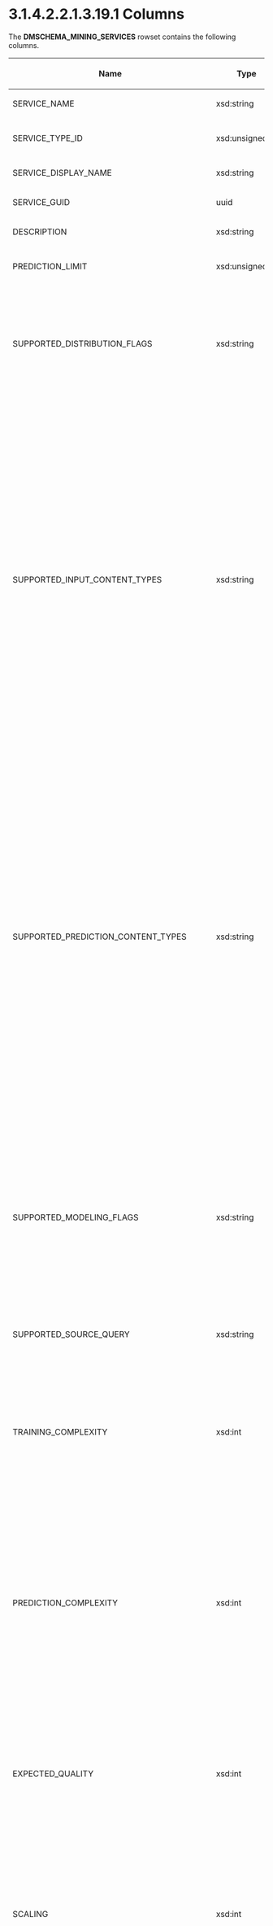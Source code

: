 <html dir="LTR" xmlns:mshelp="http://msdn.microsoft.com/mshelp" xmlns:ddue="http://ddue.schemas.microsoft.com/authoring/2003/5" xmlns:xlink="http://www.w3.org/1999/xlink" xmlns:tool="http://www.microsoft.com/tooltip">
    <head>
        <meta http-equiv="Content-Type" content="text/html; CHARSET=utf-8"></meta>
        <meta name="save" content="history"></meta>
        <title>3.1.4.2.2.1.3.19.1 Columns</title>
        <xml>
            <mshelp:toctitle title="3.1.4.2.2.1.3.19.1 Columns"></mshelp:toctitle>
            <mshelp:rltitle title="[MS-SSAS]: Columns"></mshelp:rltitle>
            <mshelp:keyword index="A" term="ba99ce52-fea5-4b1b-9412-590988a2ddb7"></mshelp:keyword>
            <mshelp:attr name="DCSext.ContentType" value="open specification"></mshelp:attr>
            <mshelp:attr name="AssetID" value="ba99ce52-fea5-4b1b-9412-590988a2ddb7"></mshelp:attr>
            <mshelp:attr name="TopicType" value="kbRef"></mshelp:attr>
            <mshelp:attr name="DCSext.Title" value="[MS-SSAS]: Columns" />
        </xml>
    </head>
    <body>
        <div id="header">
            <h1 class="heading">3.1.4.2.2.1.3.19.1 Columns</h1>
        </div>
        <div id="mainSection">
            <div id="mainBody">
                <div id="allHistory" class="saveHistory"></div>
                <div id="sectionSection0" class="section" name="collapseableSection">
                    

<p>The <b>DMSCHEMA_MINING_SERVICES</b> rowset contains the
following columns.</p>

<table>
 <thead>
  <tr>
   <th>
   <p>Name</p>
   </th>
   <th>
   <p>Type</p>
   </th>
   <th>
   <p>Restriction</p>
   </th>
   <th>
   <p>Description</p>
   </th>
  </tr>
 </thead>
 <tr>
  <td>
  <p>SERVICE_NAME</p>
  </td>
  <td>
  <p>xsd:string</p>
  </td>
  <td>
  <p>Yes</p>
  </td>
  <td>
  <p>The name of the algorithm.</p>
  </td>
 </tr>
 <tr>
  <td>
  <p>SERVICE_TYPE_ID</p>
  </td>
  <td>
  <p>xsd:unsignedInt</p>
  </td>
  <td>
  <p>Yes</p>
  </td>
  <td>
  <p>This column contains a binary value that describes the
  mining service.<a id="Appendix_A_Target_230"></a><a href="b9ac4859-2662-44ca-b131-9addd8b953dc.htm#Appendix_A_230" aria-label="Product behavior note 230">&lt;230&gt;</a></p>
  </td>
 </tr>
 <tr>
  <td>
  <p>SERVICE_DISPLAY_NAME</p>
  </td>
  <td>
  <p>xsd:string</p>
  </td>
  <td>
  <p> </p>
  </td>
  <td>
  <p>A localizable display name for the algorithm.</p>
  </td>
 </tr>
 <tr>
  <td>
  <p>SERVICE_GUID</p>
  </td>
  <td>
  <p>uuid</p>
  </td>
  <td>
  <p> </p>
  </td>
  <td>
  <p>The GUID for the algorithm.</p>
  </td>
 </tr>
 <tr>
  <td>
  <p>DESCRIPTION</p>
  </td>
  <td>
  <p>xsd:string</p>
  </td>
  <td>
  <p> </p>
  </td>
  <td>
  <p>A human-readable description of the algorithm.</p>
  </td>
 </tr>
 <tr>
  <td>
  <p>PREDICTION_LIMIT</p>
  </td>
  <td>
  <p>xsd:unsignedInt</p>
  </td>
  <td>
  <p> </p>
  </td>
  <td>
  <p>The maximum number of predictions the model and
  algorithm can provide.</p>
  </td>
 </tr>
 <tr>
  <td>
  <p>SUPPORTED_DISTRIBUTION_FLAGS</p>
  </td>
  <td>
  <p>xsd:string</p>
  </td>
  <td>
  <p> </p>
  </td>
  <td>
  <p>A comma-delimited list of flags that describe the
  statistical distributions supported by the algorithm. This column contains
  one or more of the following values:<a id="Appendix_A_Target_231"></a><a href="b9ac4859-2662-44ca-b131-9addd8b953dc.htm#Appendix_A_231" aria-label="Product behavior note 231">&lt;231&gt;</a></p>
  <ul><li><p><span><span>  
  </span></span><span>NORMAL</span></p>
  </li><li><p><span><span>  
  </span></span><span>LOG NORMAL</span></p>
  </li><li><p><span><span>  
  </span></span><span>UNIFORM</span></p>
  </li></ul></td>
 </tr>
 <tr>
  <td>
  <p>SUPPORTED_INPUT_CONTENT_TYPES</p>
  </td>
  <td>
  <p>xsd:string</p>
  </td>
  <td>
  <p> </p>
  </td>
  <td>
  <p>A comma-delimited list of flags that describe the
  input content types that are supported by the algorithm. This column contains
  one or more of the following values:<a id="Appendix_A_Target_232"></a><a href="b9ac4859-2662-44ca-b131-9addd8b953dc.htm#Appendix_A_232" aria-label="Product behavior note 232">&lt;232&gt;</a></p>
  <ul><li><p><span><span>  
  </span></span><span>KEY – Uniquely identifies a case
  in a <a href="8676f5ce-62d4-4244-a326-634bfed4aba4.htm#gt_4fbc48d0-67e2-4689-8c1e-8f7cfd8b1adf">mining model</a>.</span></p>
  </li><li><p><span><span>  
  </span></span><span>DISCRETE – Specifies discrete
  values.</span></p>
  </li><li><p><span><span>  
  </span></span><span>CONTINUOUS – Specifies continuous
  values.</span></p>
  </li><li><p><span><span>  
  </span></span><span>DISCRETIZED – Specifies
  discretized values.</span></p>
  </li><li><p><span><span>  
  </span></span><span>ORDERED – Not supported.</span></p>
  </li><li><p><span><span>  
  </span></span><span>KEY SEQUENCE - Uniquely
  identifies a step in a sequence of events that constitute the current case.</span></p>
  </li><li><p><span><span>  
  </span></span><span>CYCLICAL – Not supported. </span></p>
  </li><li><p><span><span>  
  </span></span><span>PROBABILITY – Not supported.</span></p>
  </li><li><p><span><span>  
  </span></span><span>VARIANCE – Not supported.</span></p>
  </li><li><p><span><span>  
  </span></span><span>STDEV – Not supported.</span></p>
  </li><li><p><span><span>  
  </span></span><span>SUPPORT – Not supported.</span></p>
  </li><li><p><span><span>  
  </span></span><span>PROBABILITY VARIANCE – Not
  supported.</span></p>
  </li><li><p><span><span>  
  </span></span><span>PROBABILITY STDEV – Not
  supported.</span></p>
  </li><li><p><span><span>  
  </span></span><span>KEY TIME – Represents a time
  slice in time series data.</span></p>
  </li></ul></td>
 </tr>
 <tr>
  <td>
  <p>SUPPORTED_PREDICTION_CONTENT_TYPES</p>
  </td>
  <td>
  <p>xsd:string</p>
  </td>
  <td>
  <p> </p>
  </td>
  <td>
  <p>A comma-delimited list of flags that describe the
  prediction content types that are supported by the algorithm. This column
  contains one or more of the following values:<a id="Appendix_A_Target_233"></a><a href="b9ac4859-2662-44ca-b131-9addd8b953dc.htm#Appendix_A_233" aria-label="Product behavior note 233">&lt;233&gt;</a></p>
  <ul><li><p><span><span>  
  </span></span><span>KEY – Uniquely identifies a case
  in a mining model.</span></p>
  </li><li><p><span><span>  
  </span></span><span>DISCRETE – Specifies discrete
  values.</span></p>
  </li><li><p><span><span>  
  </span></span><span>CONTINUOUS – Specifies continuous
  values.</span></p>
  </li><li><p><span><span>  
  </span></span><span>DISCRETIZED – Specifies
  discretized values.</span></p>
  </li><li><p><span><span>  
  </span></span><span>ORDERED – Not supported.</span></p>
  </li><li><p><span><span>  
  </span></span><span>KEY SEQUENCE - Uniquely
  identifies a step in a sequence of events that constitute the current case.</span></p>
  </li><li><p><span><span>  
  </span></span><span>CYCLICAL – Not supported.</span></p>
  </li><li><p><span><span>  
  </span></span><span>PROBABILITY – Not supported.</span></p>
  </li><li><p><span><span>  
  </span></span><span>VARIANCE – Not supported.</span></p>
  </li><li><p><span><span>  
  </span></span><span>STDEV – Not supported.</span></p>
  </li><li><p><span><span>  
  </span></span><span>SUPPORT – Not supported.</span></p>
  </li><li><p><span><span>  
  </span></span><span>PROBABILITY VARIANCE – Not
  supported.</span></p>
  </li><li><p><span><span>  
  </span></span><span>PROBABILITY STDEV – Not
  supported.</span></p>
  </li><li><p><span><span>  
  </span></span><span>KEY TIME - Represents a time
  slice in time series data. </span></p>
  </li></ul></td>
 </tr>
 <tr>
  <td>
  <p>SUPPORTED_MODELING_FLAGS</p>
  </td>
  <td>
  <p>xsd:string</p>
  </td>
  <td>
  <p> </p>
  </td>
  <td>
  <p>A comma-delimited list of the modeling flags that are
  supported by the algorithm. Currently defined flags will include one or more
  of the following values:</p>
  <ul><li><p><span><span>  
  </span></span><span>MODEL_EXISTENCE_ONLY - Model the
  column as a binary (&quot;value exists for this column&quot;, &quot;value
  does not exist for this column&quot;).</span></p>
  </li><li><p><span><span>  
  </span></span><span>REGRESSOR - Mark the column for
  inclusion as an explicit term in the regression equation for output attributes
  in the model.</span></p>
  </li><li><p><span><span>  
  </span></span><span>NOT NULL – The column does not
  contain null values.</span></p>
  </li></ul><p>Server-specific flags can also appear in this column.</p>
  </td>
 </tr>
 <tr>
  <td>
  <p>SUPPORTED_SOURCE_QUERY</p>
  </td>
  <td>
  <p>xsd:string</p>
  </td>
  <td>
  <p> </p>
  </td>
  <td>
  <p>Reserved for future use.</p>
  </td>
 </tr>
 <tr>
  <td>
  <p>TRAINING_COMPLEXITY</p>
  </td>
  <td>
  <p>xsd:int</p>
  </td>
  <td>
  <p> </p>
  </td>
  <td>
  <p>The length of time that training is expected to take
  is as follows:</p>
  <ul><li><p><span><span>  
  </span></span><span>0 - DM_TRAINING_COMPLEXITY_LOW
  indicates that the running time is relatively short, and that it is
  proportional to input.</span></p>
  </li><li><p><span><span>  
  </span></span><span>1 - DM_TRAINING_COMPLEXITY_MEDIUM
  indicates that the running time might be long, but that it is generally
  proportional to input.</span></p>
  </li><li><p><span><span>  
  </span></span><span>2 - DM_TRAINING_COMPLEXITY_HIGH
  indicates that the running time is long and that it might grow exponentially
  in relationship to the number of training cases.</span></p>
  </li></ul></td>
 </tr>
 <tr>
  <td>
  <p>PREDICTION_COMPLEXITY</p>
  </td>
  <td>
  <p>xsd:int</p>
  </td>
  <td>
  <p> </p>
  </td>
  <td>
  <p>The length of time that prediction is expected to take
  is as follows:</p>
  <ul><li><p><span><span>  
  </span></span><span>0 -DM_PREDICTION_COMPLEXITY_LOW
  indicates that the running time is relatively short, and that it is
  proportional to input.</span></p>
  </li><li><p><span><span>  
  </span></span><span>1 -
  DM_PREDICTION_COMPLEXITY_MEDIUM indicates that the running time might be
  long, but that it is generally proportional to input.</span></p>
  </li><li><p><span><span>  
  </span></span><span>2 - DM_PREDICTION_COMPLEXITY_HIGH
  indicates that the running time is long and that it might grow exponentially
  in relationship to the number of training cases.</span></p>
  </li></ul></td>
 </tr>
 <tr>
  <td>
  <p>EXPECTED_QUALITY</p>
  </td>
  <td>
  <p>xsd:int</p>
  </td>
  <td>
  <p> </p>
  </td>
  <td>
  <p>The expected quality of the model produced with this
  algorithm is as follows:</p>
  <ul><li><p><span><span>  
  </span></span><span>0 - DM_EXPECTED_QUALITY_LOW
  indicates that the average accuracy of models produced by this algorithm is
  low. </span></p>
  </li><li><p><span><span>  
  </span></span><span>1 - DM_EXPECTED_QUALITY_MEDIUM
  indicates that the average accuracy of models produced by this algorithm is medium.</span></p>
  </li><li><p><span><span>  
  </span></span><span>2 - DM_EXPECTED_QUALITY_HIGH
  indicates that the average accuracy of models produced by this algorithm is
  high.</span></p>
  </li></ul></td>
 </tr>
 <tr>
  <td>
  <p>SCALING</p>
  </td>
  <td>
  <p>xsd:int</p>
  </td>
  <td>
  <p> </p>
  </td>
  <td>
  <p>The scalability of the algorithm is as follows:</p>
  <ul><li><p><span><span>  
  </span></span><span>0 - DM_SCALING_LOW indicates that
  the algorithm scales to small data sets.</span></p>
  </li><li><p><span><span>  
  </span></span><span>1 - DM_SCALING_MEDIUM indicates
  that the algorithm scales to large data sets.</span></p>
  </li><li><p><span><span>  
  </span></span><span>2 - DM_SCALING_HIGH indicates
  that the algorithm scales to very large data sets.</span></p>
  </li></ul></td>
 </tr>
 <tr>
  <td>
  <p>ALLOW_INCREMENTAL_INSERT</p>
  </td>
  <td>
  <p>xsd:boolean</p>
  </td>
  <td>
  <p> </p>
  </td>
  <td>
  <p>When true, indicates that the algorithm supports incremental
  training, that is, updating the discovered patterns based on new factual
  data, rather than fully rediscovering the patterns; otherwise false.</p>
  </td>
 </tr>
 <tr>
  <td>
  <p>ALLOW_PMML_INITIALIZATION</p>
  </td>
  <td>
  <p>xsd:boolean</p>
  </td>
  <td>
  <p> </p>
  </td>
  <td>
  <p>When true, indicates that mining models can be created
  based on a Predictive Model Markup Language (PMML) 2.1 string; otherwise
  false.</p>
  <p>When true, the mining algorithm supports
  initialization from PMML 2.1 content.</p>
  </td>
 </tr>
 <tr>
  <td>
  <p>CONTROL</p>
  </td>
  <td>
  <p>xsd:int</p>
  </td>
  <td>
  <p> </p>
  </td>
  <td>
  <p>The support given by the service if training is
  interrupted is as follows:</p>
  <ul><li><p><span><span>  
  </span></span><span>DM_CONTROL_NONE (0) indicates
  that the algorithm cannot be canceled after it starts to train the model.</span></p>
  </li><li><p><span><span>  
  </span></span><span>DM_CONTROL_CANCEL (1) indicates
  that the algorithm can be canceled after it starts to train the model, but
  that it MUST be restarted to resume training.</span></p>
  </li><li><p><span><span>  
  </span></span><span>DM_CONTROL_SUSPENDRESUME (2)
  indicates that the algorithm can be canceled and resumed at any time, but
  that results are not available until training is complete.</span></p>
  </li><li><p><span><span>  
  </span></span><span>DM_CONTROL_SUSPENDWITHRESULT (3)
  indicates that the algorithm can be canceled and resumed at any time, and
  that any incremental results can be obtained.</span></p>
  </li></ul></td>
 </tr>
 <tr>
  <td>
  <p>ALLOW_DUPLICATE_KEY</p>
  </td>
  <td>
  <p>xsd:boolean</p>
  </td>
  <td>
  <p> </p>
  </td>
  <td>
  <p>When true, indicates that cases are allowed to contain
  duplicate keys; otherwise false.</p>
  </td>
 </tr>
 <tr>
  <td>
  <p>VIEWER_TYPE</p>
  </td>
  <td>
  <p>xsd:string</p>
  </td>
  <td>
  <p> </p>
  </td>
  <td>
  <p>The recommended viewer for this model.</p>
  </td>
 </tr>
 <tr>
  <td>
  <p>HELP_FILE</p>
  </td>
  <td>
  <p>xsd:string</p>
  </td>
  <td>
  <p> </p>
  </td>
  <td>
  <p>The name of the file that contains the documentation
  for this service. The HELP_FILE column is optional.</p>
  </td>
 </tr>
 <tr>
  <td>
  <p>HELP_CONTEXT</p>
  </td>
  <td>
  <p>xsd:int</p>
  </td>
  <td>
  <p> </p>
  </td>
  <td>
  <p>The Help context ID for this service. The HELP_CONTEXT
  column is optional.</p>
  </td>
 </tr>
 <tr>
  <td>
  <p>MSOLAP_SUPPORTS_ANALYSIS_SERVICES_DDL</p>
  </td>
  <td>
  <p>xsd:string</p>
  </td>
  <td>
  <p> </p>
  </td>
  <td>
  <p>The version of <a href="8676f5ce-62d4-4244-a326-634bfed4aba4.htm#gt_e015fbff-3760-4e33-8898-dc55fbf815d5">DDL</a> supported. The string
  &quot;zero&quot; indicates no DDL support.</p>
  </td>
 </tr>
 <tr>
  <td>
  <p>MSOLAP_SUPPORTS_OLAP_MINING_MODELS</p>
  </td>
  <td>
  <p>xsd:boolean</p>
  </td>
  <td>
  <p> </p>
  </td>
  <td>
  <p>When true, indicates that OLAP mining models can be
  created and MSOLAP_SUPPORTS_ANALYSIS_SERVICES_DDL MUST be non-zero; otherwise
  false.</p>
  </td>
 </tr>
 <tr>
  <td>
  <p>MSOLAP_SUPPORTS_DATA_MINING_DIMENSIONS</p>
  </td>
  <td>
  <p>xsd:boolean</p>
  </td>
  <td>
  <p> </p>
  </td>
  <td>
  <p>When true, indicates that <a href="8676f5ce-62d4-4244-a326-634bfed4aba4.htm#gt_7d1ccfbc-fa26-403f-a5f8-61ba4289d0d3">data mining dimensions</a>
  can be created; otherwise false.</p>
  </td>
 </tr>
 <tr>
  <td>
  <p>MSOLAP_SUPPORTS_DRILLTHROUGH</p>
  </td>
  <td>
  <p>xsd:boolean</p>
  </td>
  <td>
  <p> </p>
  </td>
  <td>
  <p>When true, indicates that the service supports
  drillthrough capabilities; otherwise false.</p>
  </td>
 </tr>
</table>

<p>The rowset is not sorted.</p>

<p>The response has the following definition.</p>

<dl>
<dd>
<div><pre>       &lt;xsd:element name=&quot;root&quot;&gt;
         &lt;xsd:complexType&gt;
           &lt;xsd:sequence minOccurs=&quot;0&quot; maxOccurs=&quot;unbounded&quot;&gt;
             &lt;xsd:element name=&quot;row&quot; type=&quot;row&quot; /&gt;
           &lt;/xsd:sequence&gt;
         &lt;/xsd:complexType&gt;
       &lt;/xsd:element&gt;
       &lt;xsd:simpleType name=&quot;uuid&quot;&gt;
         &lt;xsd:restriction base=&quot;xsd:string&quot;&gt;
           &lt;xsd:pattern value=&quot;[0-9a-zA-Z]{8}-[0-9a-zA-Z]{4}-[0-9a-zA-Z]{4}-
                               [0-9a-zA-Z]{4}-[0-9a-zA-Z]{12}&quot; /&gt;
         &lt;/xsd:restriction&gt;
       &lt;/xsd:simpleType&gt;
       &lt;xsd:complexType name=&quot;row&quot;&gt;
         &lt;xsd:sequence&gt;
           &lt;xsd:element sql:field=&quot;SERVICE_NAME&quot; name=&quot;SERVICE_NAME&quot; type=&quot;xsd:string&quot; /&gt;
           &lt;xsd:element sql:field=&quot;SERVICE_TYPE_ID&quot; name=&quot;SERVICE_TYPE_ID&quot;      
                            type=&quot;xsd:unsignedInt&quot; /&gt;
           &lt;xsd:element sql:field=&quot;SERVICE_DISPLAY_NAME&quot; name=&quot;SERVICE_DISPLAY_NAME&quot; 
                            type=&quot;xsd:string&quot; /&gt;
           &lt;xsd:element sql:field=&quot;SERVICE_GUID&quot; name=&quot;SERVICE_GUID&quot; 
                            type=&quot;uuid&quot; minOccurs=&quot;0&quot; /&gt;
           &lt;xsd:element sql:field=&quot;DESCRIPTION&quot; name=&quot;DESCRIPTION&quot; 
                            type=&quot;xsd:string&quot; minOccurs=&quot;0&quot; /&gt;
           &lt;xsd:element sql:field=&quot;PREDICTION_LIMIT&quot; name=&quot;PREDICTION_LIMIT&quot; 
                            type=&quot;xsd:unsignedInt&quot; /&gt;
           &lt;xsd:element sql:field=&quot;SUPPORTED_DISTRIBUTION_FLAGS&quot; 
                             name=&quot;SUPPORTED_DISTRIBUTION_FLAGS&quot; 
                             type=&quot;xsd:string&quot; /&gt;
           &lt;xsd:element sql:field=&quot;SUPPORTED_INPUT_CONTENT_TYPES&quot; 
                             name=&quot;SUPPORTED_INPUT_CONTENT_TYPES&quot; 
                             type=&quot;xsd:string&quot; /&gt;
           &lt;xsd:element sql:field=&quot;SUPPORTED_PREDICTION_CONTENT_TYPES&quot; 
                             name=&quot;SUPPORTED_PREDICTION_CONTENT_TYPES&quot; 
                             type=&quot;xsd:string&quot; /&gt;
           &lt;xsd:element sql:field=&quot;SUPPORTED_MODELING_FLAGS&quot; name=&quot;SUPPORTED_MODELING_FLAGS&quot; 
                            type=&quot;xsd:string&quot; /&gt;
           &lt;xsd:element sql:field=&quot;SUPPORTED_SOURCE_QUERY&quot; name=&quot;SUPPORTED_SOURCE_QUERY&quot; 
                            type=&quot;xsd:string&quot; /&gt;
           &lt;xsd:element sql:field=&quot;TRAINING_COMPLEXITY&quot; name=&quot;TRAINING_COMPLEXITY&quot; 
                            type=&quot;xsd:int&quot; /&gt;
           &lt;xsd:element sql:field=&quot;PREDICTION_COMPLEXITY&quot; name=&quot;PREDICTION_COMPLEXITY&quot; 
                            type=&quot;xsd:int&quot; /&gt;
           &lt;xsd:element sql:field=&quot;EXPECTED_QUALITY&quot; name=&quot;EXPECTED_QUALITY&quot; 
                            type=&quot;xsd:int&quot; /&gt;
           &lt;xsd:element sql:field=&quot;SCALING&quot; name=&quot;SCALING&quot; type=&quot;xsd:int&quot; /&gt;
           &lt;xsd:element sql:field=&quot;ALLOW_INCREMENTAL_INSERT&quot; name=&quot;ALLOW_INCREMENTAL_INSERT&quot; 
                            type=&quot;xsd:boolean&quot; /&gt;
           &lt;xsd:element sql:field=&quot;ALLOW_PMML_INITIALIZATION&quot; name=&quot;ALLOW_PMML_INITIALIZATION&quot; 
                            type=&quot;xsd:boolean&quot; /&gt;
           &lt;xsd:element sql:field=&quot;CONTROL&quot; name=&quot;CONTROL&quot; type=&quot;xsd:int&quot; /&gt;
           &lt;xsd:element sql:field=&quot;ALLOW_DUPLICATE_KEY&quot; name=&quot;ALLOW_DUPLICATE_KEY&quot; 
                            type=&quot;xsd:boolean&quot; /&gt;
           &lt;xsd:element sql:field=&quot;VIEWER_TYPE&quot; name=&quot;VIEWER_TYPE&quot; 
                            type=&quot;xsd:string&quot; minOccurs=&quot;0&quot; /&gt;
           &lt;xsd:element sql:field=&quot;HELP_FILE&quot; name=&quot;HELP_FILE&quot; 
                            type=&quot;xsd:string&quot; minOccurs=&quot;0&quot; /&gt;
           &lt;xsd:element sql:field=&quot;HELP_CONTEXT&quot; name=&quot;HELP_CONTEXT&quot; 
                            type=&quot;xsd:int&quot; minOccurs=&quot;0&quot; /&gt;
           &lt;xsd:element sql:field=&quot;MSOLAP_SUPPORTS_ANALYSIS_SERVICES_DDL&quot; 
                             name=&quot;MSOLAP_SUPPORTS_ANALYSIS_SERVICES_DDL&quot; 
                             type=&quot;xsd:string&quot; minOccurs=&quot;0&quot; /&gt;
           &lt;xsd:element sql:field=&quot;MSOLAP_SUPPORTS_OLAP_MINING_MODELS&quot; 
                             name=&quot;MSOLAP_SUPPORTS_OLAP_MINING_MODELS&quot; 
                             type=&quot;xsd:boolean&quot; minOccurs=&quot;0&quot; /&gt;
           &lt;xsd:element sql:field=&quot;MSOLAP_SUPPORTS_DATA_MINING_DIMENSIONS&quot; 
                             name=&quot;MSOLAP_SUPPORTS_DATA_MINING_DIMENSIONS&quot; 
                             type=&quot;xsd:boolean&quot; minOccurs=&quot;0&quot; /&gt;
           &lt;xsd:element sql:field=&quot;MSOLAP_SUPPORTS_DRILLTHROUGH&quot; 
                             name=&quot;MSOLAP_SUPPORTS_DRILLTHROUGH&quot; 
                             type=&quot;xsd:boolean&quot; minOccurs=&quot;0&quot; /&gt;
         &lt;/xsd:sequence&gt;
       &lt;/xsd:complexType&gt;
</pre></div>
</dd></dl>


                </div>
            </div>
        </div>
    </body>
</html>